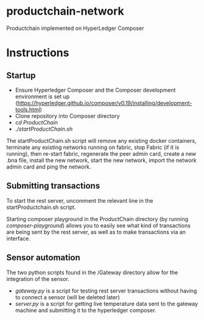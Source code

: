 # productchain-network

Productchain implemented on HyperLedger Composer


# Instructions

## Startup
- Ensure Hyperledger Composer and the Composer development environment is set up (https://hyperledger.github.io/composer/v0.19/installing/development-tools.html)
- Clone repository into Composer directory
- *cd ProductChain*
- *./startProductChain.sh*

The startProductChain.sh script will remove any existing docker containers, terminate any existing networks running on fabric, stop Fabric (if it is running), then re-start fabric, regenerate the peer admin card, create a new .bna file, install the new network, start the new network, import the network admin card and ping the network.

## Submitting transactions
To start the rest server, uncomment the relevant line in the startProductchain.sh script.

Starting composer playground in the ProductChain directory (by running *composer-playground*) allows you to easily see what kind of transactions are being sent by the rest server, as well as to make transactions via an interface.

## Sensor automation
The two python scripts found in the /Gateway directory allow for the integration of the sensor. 

- *gateway.py* is a script for testing rest server transactions without having to connect a sensor (will be deleted later)
- *server.py* is a script for getting live temperature data sent to the gateway machine and submitting it to the hyperledger composer.
